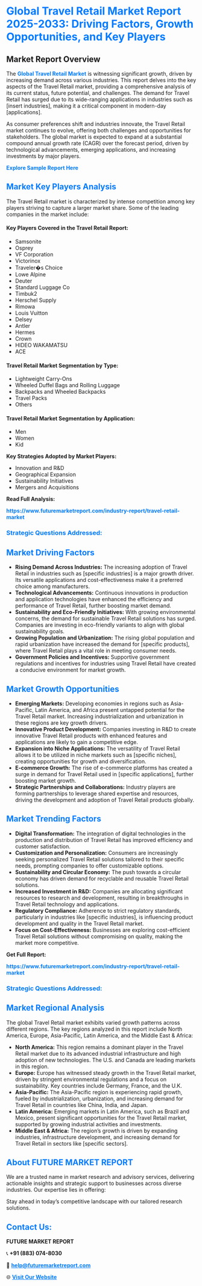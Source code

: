 <h1 style="color: #007BFF;">Global Travel Retail Market Report 2025-2033: Driving Factors, Growth Opportunities, and Key Players</h1>

<section id="overview">
<h2>Market Report Overview</h2>
<p>The <a href="https://www.futuremarketreport.com/industry-report/travel-retail-market" style="color: #007BFF; text-decoration: none;"><strong>Global Travel Retail Market</strong></a> is witnessing significant growth, driven by increasing demand across various industries. This report delves into the key aspects of the Travel Retail market, providing a comprehensive analysis of its current status, future potential, and challenges. The demand for Travel Retail has surged due to its wide-ranging applications in industries such as [insert industries], making it a critical component in modern-day [applications].</p>
<p>As consumer preferences shift and industries innovate, the Travel Retail market continues to evolve, offering both challenges and opportunities for stakeholders. The global market is expected to expand at a substantial compound annual growth rate (CAGR) over the forecast period, driven by technological advancements, emerging applications, and increasing investments by major players.</p>
</section>

<section id="overview">
<p><a href="https://www.futuremarketreport.com/request-sample/reportId=35499" style="color: #007BFF; text-decoration: none;"><strong>Explore Sample Report Here</strong></a></p>
</section>

<section id="key-players">
<h2 style="color: #007BFF;">Market Key Players Analysis</h2>
<p>The Travel Retail market is characterized by intense competition among key players striving to capture a larger market share. Some of the leading companies in the market include:</p>
<h4>Key Players Covered in the Travel Retail Report:</h4>
<ul><li>Samsonite</li><li>Osprey</li><li>VF Corporation</li><li>Victorinox</li><li>Traveler�s Choice</li><li>Lowe Alpine</li><li>Deuter</li><li>Standard Luggage Co</li><li>Timbuk2</li><li>Herschel Supply</li><li>Rimowa</li><li>Louis Vuitton</li><li>Delsey</li><li>Antler</li><li>Hermes</li><li>Crown</li><li>HIDEO WAKAMATSU</li><li>ACE</li></ul>
<h4>Travel Retail Market Segmentation by Type:</h4>
<ul><li>Lightweight Carry-Ons</li><li>Wheeled Duffel Bags and Rolling Luggage</li><li>Backpacks and Wheeled Backpacks</li><li>Travel Packs</li><li>Others</li></ul>

<h4>Travel Retail Market Segmentation by Application:</h4>
<ul><li>Men</li><li>Women</li><li>Kid</li></ul>
<p><strong>Key Strategies Adopted by Market Players:</strong></p>
<ul>
<li>Innovation and R&D</li>
<li>Geographical Expansion</li>
<li>Sustainability Initiatives</li>
<li>Mergers and Acquisitions</li>
</ul>
</section>

<section>
<p><strong>Read Full Analysis: </strong></p><a href="https://www.futuremarketreport.com/industry-report/travel-retail-market" style="color: #007BFF; text-decoration: none;"><strong>https://www.futuremarketreport.com/industry-report/travel-retail-market</strong></a>
<h3 style="color: #007BFF;">Strategic Questions Addressed:</h3>
</section>

<section id="driving-factors">
<h2 style="color: #007BFF;">Market Driving Factors</h2>
<ul>
<li><strong>Rising Demand Across Industries:</strong> The increasing adoption of Travel Retail in industries such as [specific industries] is a major growth driver. Its versatile applications and cost-effectiveness make it a preferred choice among manufacturers.</li>
<li><strong>Technological Advancements:</strong> Continuous innovations in production and application technologies have enhanced the efficiency and performance of Travel Retail, further boosting market demand.</li>
<li><strong>Sustainability and Eco-Friendly Initiatives:</strong> With growing environmental concerns, the demand for sustainable Travel Retail solutions has surged. Companies are investing in eco-friendly variants to align with global sustainability goals.</li>
<li><strong>Growing Population and Urbanization:</strong> The rising global population and rapid urbanization have increased the demand for [specific products], where Travel Retail plays a vital role in meeting consumer needs.</li>
<li><strong>Government Policies and Incentives:</strong> Supportive government regulations and incentives for industries using Travel Retail have created a conducive environment for market growth.</li>
</ul>
</section>

<section id="growth-opportunities">
<h2 style="color: #007BFF;">Market Growth Opportunities</h2>
<ul>
<li><strong>Emerging Markets:</strong> Developing economies in regions such as Asia-Pacific, Latin America, and Africa present untapped potential for the Travel Retail market. Increasing industrialization and urbanization in these regions are key growth drivers.</li>
<li><strong>Innovative Product Development:</strong> Companies investing in R&D to create innovative Travel Retail products with enhanced features and applications are likely to gain a competitive edge.</li>
<li><strong>Expansion into Niche Applications:</strong> The versatility of Travel Retail allows it to be utilized in niche markets such as [specific niches], creating opportunities for growth and diversification.</li>
<li><strong>E-commerce Growth:</strong> The rise of e-commerce platforms has created a surge in demand for Travel Retail used in [specific applications], further boosting market growth.</li>
<li><strong>Strategic Partnerships and Collaborations:</strong> Industry players are forming partnerships to leverage shared expertise and resources, driving the development and adoption of Travel Retail products globally.</li>
</ul>
</section>

<section id="trending-factors">
<h2 style="color: #007BFF;">Market Trending Factors</h2>
<ul>
<li><strong>Digital Transformation:</strong> The integration of digital technologies in the production and distribution of Travel Retail has improved efficiency and customer satisfaction.</li>
<li><strong>Customization and Personalization:</strong> Consumers are increasingly seeking personalized Travel Retail solutions tailored to their specific needs, prompting companies to offer customizable options.</li>
<li><strong>Sustainability and Circular Economy:</strong> The push towards a circular economy has driven demand for recyclable and reusable Travel Retail solutions.</li>
<li><strong>Increased Investment in R&D:</strong> Companies are allocating significant resources to research and development, resulting in breakthroughs in Travel Retail technology and applications.</li>
<li><strong>Regulatory Compliance:</strong> Adherence to strict regulatory standards, particularly in industries like [specific industries], is influencing product development and quality in the Travel Retail market.</li>
<li><strong>Focus on Cost-Effectiveness:</strong> Businesses are exploring cost-efficient Travel Retail solutions without compromising on quality, making the market more competitive.</li>
</ul>
</section>

<section>
<p><strong>Get Full Report: </strong></p><a href="https://www.futuremarketreport.com/industry-report/travel-retail-market" style="color: #007BFF; text-decoration: none;"><strong>https://www.futuremarketreport.com/industry-report/travel-retail-market</strong></a>
<h3 style="color: #007BFF;">Strategic Questions Addressed:</h3>
</section>


<section id="regional-analysis">
<h2 style="color: #007BFF;">Market Regional Analysis</h2>
<p>The global Travel Retail market exhibits varied growth patterns across different regions. The key regions analyzed in this report include North America, Europe, Asia-Pacific, Latin America, and the Middle East & Africa:</p>
<ul>
<li><strong>North America:</strong> This region remains a dominant player in the Travel Retail market due to its advanced industrial infrastructure and high adoption of new technologies. The U.S. and Canada are leading markets in this region.</li>
<li><strong>Europe:</strong> Europe has witnessed steady growth in the Travel Retail market, driven by stringent environmental regulations and a focus on sustainability. Key countries include Germany, France, and the U.K.</li>
<li><strong>Asia-Pacific:</strong> The Asia-Pacific region is experiencing rapid growth, fueled by industrialization, urbanization, and increasing demand for Travel Retail in countries like China, India, and Japan.</li>
<li><strong>Latin America:</strong> Emerging markets in Latin America, such as Brazil and Mexico, present significant opportunities for the Travel Retail market, supported by growing industrial activities and investments.</li>
<li><strong>Middle East & Africa:</strong> The region’s growth is driven by expanding industries, infrastructure development, and increasing demand for Travel Retail in sectors like [specific sectors].</li>
</ul>
</section>

<footer>
<h2 style="color: #007BFF;">About FUTURE MARKET REPORT</h2>
<p>We are a trusted name in market research and advisory services, delivering actionable insights and strategic support to businesses across diverse industries. Our expertise lies in offering:</p>

<p>Stay ahead in today’s competitive landscape with our tailored research solutions.</p>

<h2 style="color: #007BFF;">Contact Us:</h2>
<p><strong>FUTURE MARKET REPORT</strong></p>
<p>📞 <strong>+91 (883) 074-8030</strong></p>
<p>📧 <strong><a href="mailto:help@futuremarketreport.com" style="color: #007BFF;">help@futuremarketreport.com</a></strong></p>
<p>🌐 <strong><a href="https://www.futuremarketreport.com/" style="color: #007BFF;">Visit Our Website</a></strong></p>
</footer>